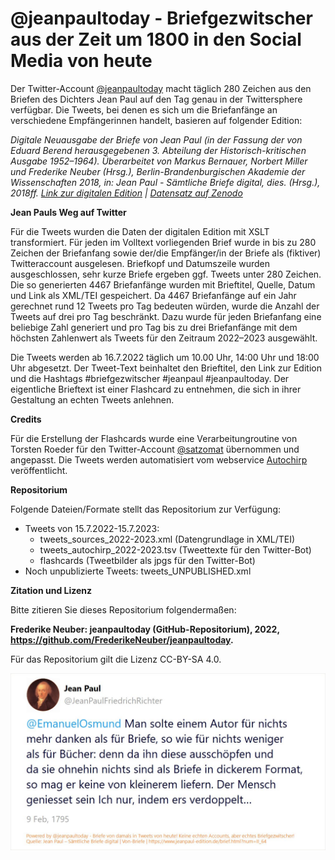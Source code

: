 # @jeanpaultoday - Briefgezwitscher aus der Zeit um 1800 in den Social Media von heute

Der Twitter-Account [@jeanpaultoday](https://twitter.com/jeanpaultoday) macht täglich 280 Zeichen aus den Briefen des Dichters Jean Paul auf den Tag genau in der Twittersphere verfügbar. Die Tweets, bei denen es sich um die Briefanfänge an verschiedene Empfängerinnen handelt, basieren auf folgender Edition:

_Digitale Neuausgabe der Briefe von Jean Paul (in der Fassung der von Eduard Berend herausgegebenen 3. Abteilung der Historisch-kritischen Ausgabe 1952–1964). Überarbeitet von Markus Bernauer, Norbert Miller und Frederike Neuber (Hrsg.), Berlin-Brandenburgischen Akademie der Wissenschaften 2018, in: Jean Paul - Sämtliche Briefe digital, dies. (Hrsg.), 2018ff. [Link zur digitalen Edition](https://www.jeanpaul-edition.de/) | [Datensatz auf Zenodo](https://doi.org/10.5281/zenodo.4109518)_ 


**Jean Pauls Weg auf Twitter**

Für die Tweets wurden die Daten der digitalen Edition mit XSLT transformiert. Für jeden im Volltext vorliegenden Brief wurde in bis zu 280 Zeichen der Briefanfang sowie der/die Empfänger/in der Briefe als (fiktiver) Twitteraccount ausgelesen. Briefkopf und Datumszeile wurden ausgeschlossen, sehr kurze Briefe ergeben ggf. Tweets unter 280 Zeichen. Die so generierten 4467 Briefanfänge wurden mit Brieftitel, Quelle, Datum und Link als XML/TEI gespeichert. Da 4467 Briefanfänge auf ein Jahr gerechnet rund 12 Tweets pro Tag bedeuten würden, wurde die Anzahl der Tweets auf drei pro Tag beschränkt. Dazu wurde für jeden Briefanfang eine beliebige Zahl generiert und pro Tag bis zu drei Briefanfänge mit dem höchsten Zahlenwert als Tweets für den Zeitraum 2022–2023 ausgewählt.

Die Tweets werden ab 16.7.2022 täglich um 10.00 Uhr, 14:00 Uhr und 18:00 Uhr abgesetzt. Der Tweet-Text beinhaltet den Brieftitel, den Link zur Edition und die Hashtags #briefgezwitscher #jeanpaul #jeanpaultoday. Der eigentliche Brieftext ist einer Flashcard zu entnehmen, die sich in ihrer Gestaltung an echten Tweets anlehnen. 

**Credits**

Für die Erstellung der Flashcards wurde eine Verarbeitungroutine von Torsten Roeder für den Twitter-Account [@satzomat](https://twitter.com/satzomat/) übernommen und angepasst. Die Tweets werden automatisiert vom webservice [Autochirp](https://autochirp.spinfo.uni-koeln.de/) veröffentlicht.

**Repositorium**

Folgende Dateien/Formate stellt das Repositorium zur Verfügung:

* Tweets von 15.7.2022-15.7.2023: 
  * tweets_sources_2022-2023.xml (Datengrundlage in XML/TEI) 
  * tweets_autochirp_2022-2023.tsv (Tweettexte für den Twitter-Bot)
  * flashcards (Tweetbilder als jpgs für den Twitter-Bot)
* Noch unpublizierte Tweets: tweets_UNPUBLISHED.xml

**Zitation und Lizenz**

Bitte zitieren Sie dieses Repositorium folgendermaßen:

**Frederike Neuber: jeanpaultoday (GitHub-Repositorium), 2022, https://github.com/FrederikeNeuber/jeanpaultoday.**

Für das Repositorium gilt die Lizenz CC-BY-SA 4.0.



![Erster Tweet am 15.7.2022](first-tweet.jpg)


